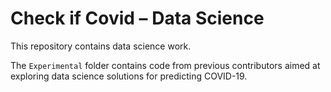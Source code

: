 # Check if Covid – Data Science
This repository contains data science work.

The `Experimental` folder contains code from previous contributors aimed at exploring data science solutions for predicting COVID-19.
